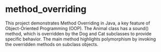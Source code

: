 # method_overriding
This project demonstrates Method Overriding in Java, a key feature of Object-Oriented Programming (OOP). The Animal class has a sound() method, which is overridden by the Dog and Cat subclasses to provide specific behavior. The main method highlights polymorphism by invoking the overridden methods on subclass objects.
